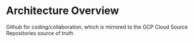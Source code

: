 # Architecture Overview
Github for coding/collaboration, which is mirrored to the GCP Cloud Source Repositories source of truth

